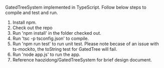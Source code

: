 GatedTreeSystem implemented in TypeScript.
Follow below steps to compile and test and run.
1. Install npm.
2. Check out the repo
3. Run 'npm install' in the folder checked out.
4. Run 'tsc -p tsconfig.json' to compile.
5. Run 'npm run test' to run unit test. Please note becase of an issue with ts-mockito, the toString test for GatedTree will fail.
6. Run 'node app.js' to run the app.
7. Reference haozidong/GatedTreeSystem for brief design document.
